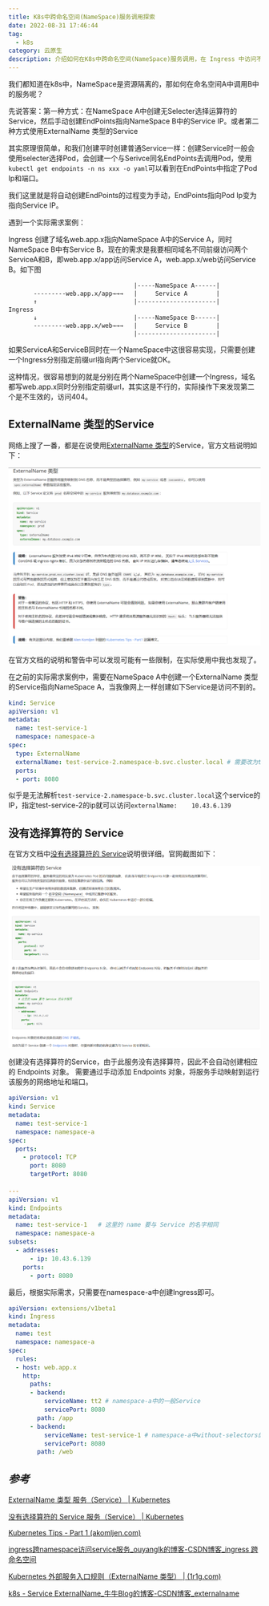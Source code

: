 ```yaml
---
title: K8s中跨命名空间(NameSpace)服务调用探索
date: 2022-08-31 17:46:44
tag:
  - k8s
category: 云原生
description: 介绍如何在K8s中跨命名空间(NameSpace)服务调用，在 Ingress 中访问不同命名空间下的服务。
---
```


我们都知道在k8s中，NameSpace是资源隔离的，那如何在命名空间A中调用B中的服务呢？

先说答案：第一种方式：在NameSpace A中创建无Selecter选择运算符的Service，然后手动创建EndPoints指向NameSpace B中的Service IP。或者第二种方式使用ExternalName 类型的Service

<!-- more -->

其实原理很简单，和我们创建平时创建普通Service一样：创建Service时一般会使用selecter选择Pod，会创建一个与Serivce同名EndPoints去调用Pod，使用`kubectl get endpoints -n ns xxx -o yaml`可以看到在EndPoints中指定了Pod Ip和端口。

我们这里就是将自动创建EndPoints的过程变为手动，EndPoints指向Pod Ip变为指向Service IP。

遇到一个实际需求案例：

Ingress 创建了域名web.app.x指向NameSpace A中的Service A，同时NameSpace B中有Service B，现在的需求是我要相同域名不同前缀访问两个ServiceA和B，即web.app.x/app访问Service A，web.app.x/web访问Service B。如下图

```
                                   |-----NameSpace A------|
       ---------web.app.x/app→→→   |     Service A        | 
       ↑                           |----------------------|
Ingress             
       ↓                           |-----NameSpace B------|
       ---------web.app.x/web→→→   |     Service B        |
                                   |----------------------|
```

如果ServiceA和ServiceB同时在一个NameSpace中这很容易实现，只需要创建一个Ingress分别指定前缀url指向两个Service就OK。

这种情况，很容易想到的就是分别在两个NameSpace中创建一个Ingress，域名都写web.app.x同时分别指定前缀url，其实这是不行的，实际操作下来发现第二个是不生效的，访问404。

## ExternalName 类型的Service

网络上搜了一番，都是在说使用[ExternalName 类型](https://kubernetes.io/zh-cn/docs/concepts/services-networking/service/#externalname)的Service，官方文档说明如下：

![image-20220902145952351](./service-over-namespace/externalname-gf.png)

在官方文档的说明和警告中可以发现可能有一些限制，在实际使用中我也发现了。

在之前的实际需求案例中，需要在NameSpace A中创建一个ExternalName 类型的Service指向NameSpace A，当我像网上一样创建如下Service是访问不到的。

```yaml
kind: Service
apiVersion: v1
metadata:
  name: test-service-1
  namespace: namespace-a
spec:
  type: ExternalName
  externalName: test-service-2.namespace-b.svc.cluster.local # 需要改为test-service-2的IP
  ports:
  - port: 8080
```

似乎是无法解析`test-service-2.namespace-b.svc.cluster.local`这个service的IP，指定test-service-2的ip就可以访问`externalName: 	10.43.6.139`

## 没有选择算符的 Service

在官方文档中[没有选择算符的 Service](https://kubernetes.io/zh-cn/docs/concepts/services-networking/service/#services-without-selectors)说明很详细。官网截图如下：

![image-20220902153307127](./service-over-namespace/service-without-selecter.png)

创建没有选择算符的Service，由于此服务没有选择算符，因此不会自动创建相应的 Endpoints 对象。 需要通过手动添加 Endpoints 对象，将服务手动映射到运行该服务的网络地址和端口。

```yaml
apiVersion: v1
kind: Service
metadata:
  name: test-service-1
  namespace: namespace-a
spec:
  ports:
    - protocol: TCP
      port: 8080
      targetPort: 8080
	  
---
apiVersion: v1
kind: Endpoints
metadata:
  name: test-service-1   # 这里的 name 要与 Service 的名字相同
  namespace: namespace-a
subsets:
  - addresses:
      - ip: 10.43.6.139
    ports:
      - port: 8080
```



最后，根据实际需求，只需要在namespace-a中创建Ingress即可。

```yaml
apiVersion: extensions/v1beta1
kind: Ingress
metadata:
  name: test
  namespace: namespace-a
spec:
  rules:
  - host: web.app.x
    http:
      paths:
      - backend:
          serviceName: tt2 # namespace-a中的一般Service
          servicePort: 8080
        path: /app
      - backend:
          serviceName: test-service-1 # namespace-a中without-selectors的Service或者ExternalName类型的Service:指向namespace-b的Service
          servicePort: 8080
        path: /web
```



## *参考*

[ExternalName 类型 服务（Service） | Kubernetes](https://kubernetes.io/zh-cn/docs/concepts/services-networking/service/#externalname)

[没有选择算符的 Service 服务（Service） | Kubernetes](https://kubernetes.io/zh-cn/docs/concepts/services-networking/service/#services-without-selectors)

[Kubernetes Tips - Part 1 (akomljen.com)](https://akomljen.com/kubernetes-tips-part-1/)

[ingress跨namespace访问service服务_ouyanglk的博客-CSDN博客_ingress 跨命名空间](https://blog.csdn.net/u012190809/article/details/109716144)

[Kubernetes 外部服务入口规则（ExternalName 类型） | (1r1g.com)](https://qa.1r1g.com/sf/ask/4322620711/)

[k8s - Service ExternalName_牛牛Blog的博客-CSDN博客_externalname](https://blog.csdn.net/yujia_666/article/details/114104791)

